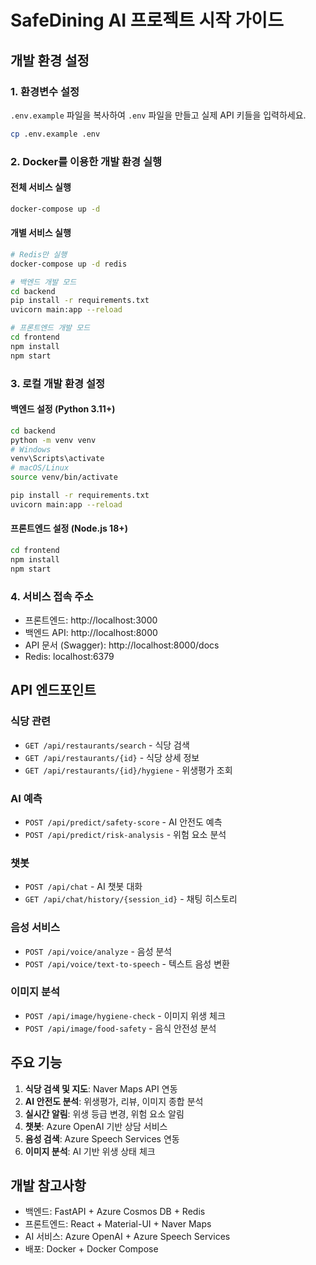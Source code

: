 # SafeDining AI 프로젝트 시작 가이드

## 개발 환경 설정

### 1. 환경변수 설정
`.env.example` 파일을 복사하여 `.env` 파일을 만들고 실제 API 키들을 입력하세요.

```bash
cp .env.example .env
```

### 2. Docker를 이용한 개발 환경 실행

#### 전체 서비스 실행
```bash
docker-compose up -d
```

#### 개별 서비스 실행
```bash
# Redis만 실행
docker-compose up -d redis

# 백엔드 개발 모드
cd backend
pip install -r requirements.txt
uvicorn main:app --reload

# 프론트엔드 개발 모드
cd frontend
npm install
npm start
```

### 3. 로컬 개발 환경 설정

#### 백엔드 설정 (Python 3.11+)
```bash
cd backend
python -m venv venv
# Windows
venv\Scripts\activate
# macOS/Linux
source venv/bin/activate

pip install -r requirements.txt
uvicorn main:app --reload
```

#### 프론트엔드 설정 (Node.js 18+)
```bash
cd frontend
npm install
npm start
```

### 4. 서비스 접속 주소
- 프론트엔드: http://localhost:3000
- 백엔드 API: http://localhost:8000
- API 문서 (Swagger): http://localhost:8000/docs
- Redis: localhost:6379

## API 엔드포인트

### 식당 관련
- `GET /api/restaurants/search` - 식당 검색
- `GET /api/restaurants/{id}` - 식당 상세 정보
- `GET /api/restaurants/{id}/hygiene` - 위생평가 조회

### AI 예측
- `POST /api/predict/safety-score` - AI 안전도 예측
- `POST /api/predict/risk-analysis` - 위험 요소 분석

### 챗봇
- `POST /api/chat` - AI 챗봇 대화
- `GET /api/chat/history/{session_id}` - 채팅 히스토리

### 음성 서비스
- `POST /api/voice/analyze` - 음성 분석
- `POST /api/voice/text-to-speech` - 텍스트 음성 변환

### 이미지 분석
- `POST /api/image/hygiene-check` - 이미지 위생 체크
- `POST /api/image/food-safety` - 음식 안전성 분석

## 주요 기능

1. **식당 검색 및 지도**: Naver Maps API 연동
2. **AI 안전도 분석**: 위생평가, 리뷰, 이미지 종합 분석
3. **실시간 알림**: 위생 등급 변경, 위험 요소 알림
4. **챗봇**: Azure OpenAI 기반 상담 서비스
5. **음성 검색**: Azure Speech Services 연동
6. **이미지 분석**: AI 기반 위생 상태 체크

## 개발 참고사항

- 백엔드: FastAPI + Azure Cosmos DB + Redis
- 프론트엔드: React + Material-UI + Naver Maps
- AI 서비스: Azure OpenAI + Azure Speech Services
- 배포: Docker + Docker Compose
